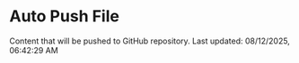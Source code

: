 # Auto Push File

Content that will be pushed to GitHub repository.
Last updated: 08/12/2025, 06:42:29 AM